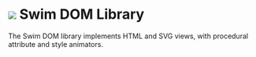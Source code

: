 # <a href="https://www.swimos.org"><img src="https://docs.swimos.org/readme/breach-marlin-blue-wide.svg"></a> Swim DOM Library

The Swim DOM library implements HTML and SVG views, with procedural attribute
and style animators.

